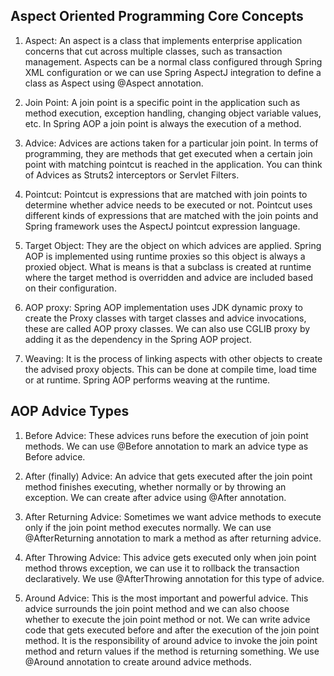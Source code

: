 Aspect Oriented Programming Core Concepts
--
1. Aspect: An aspect is a class that implements enterprise application concerns that cut across multiple classes, such as transaction management. Aspects can be a normal class configured through Spring XML configuration or we can use Spring AspectJ integration to define a class as Aspect using @Aspect annotation.


2. Join Point: A join point is a specific point in the application such as method execution, exception handling, changing object variable values, etc. In Spring AOP a join point is always the execution of a method.


3. Advice: Advices are actions taken for a particular join point. In terms of programming, they are methods that get executed when a certain join point with matching pointcut is reached in the application. You can think of Advices as Struts2 interceptors or Servlet Filters.


4. Pointcut: Pointcut is expressions that are matched with join points to determine whether advice needs to be executed or not. Pointcut uses different kinds of expressions that are matched with the join points and Spring framework uses the AspectJ pointcut expression language.


5. Target Object: They are the object on which advices are applied. Spring AOP is implemented using runtime proxies so this object is always a proxied object. What is means is that a subclass is created at runtime where the target method is overridden and advice are included based on their configuration.


6. AOP proxy: Spring AOP implementation uses JDK dynamic proxy to create the Proxy classes with target classes and advice invocations, these are called AOP proxy classes. We can also use CGLIB proxy by adding it as the dependency in the Spring AOP project.


7. Weaving: It is the process of linking aspects with other objects to create the advised proxy objects. This can be done at compile time, load time or at runtime. Spring AOP performs weaving at the runtime. 


AOP Advice Types
--

1. Before Advice: These advices runs before the execution of join point methods. We can use @Before annotation to mark an advice type as Before advice.


2. After (finally) Advice: An advice that gets executed after the join point method finishes executing, whether normally or by throwing an exception. We can create after advice using @After annotation.


3. After Returning Advice: Sometimes we want advice methods to execute only if the join point method executes normally. We can use @AfterReturning annotation to mark a method as after returning advice.


4. After Throwing Advice: This advice gets executed only when join point method throws exception, we can use it to rollback the transaction declaratively. We use @AfterThrowing annotation for this type of advice.


5. Around Advice: This is the most important and powerful advice. This advice surrounds the join point method and we can also choose whether to execute the join point method or not. We can write advice code that gets executed before and after the execution of the join point method. It is the responsibility of around advice to invoke the join point method and return values if the method is returning something. We use @Around annotation to create around advice methods.


